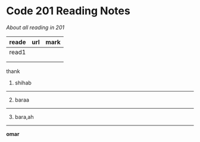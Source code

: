   # Code 201 Reading Notes
*About all reading in 201*

| reade         | url           | mark  |
| ------------- |:-------------:| -----:|
|       read1   |               |       |
|               |               |       |
|               |               |       |










thank
1. shihab
***
2. baraa
***
3. bara,ah
***
**omar**
